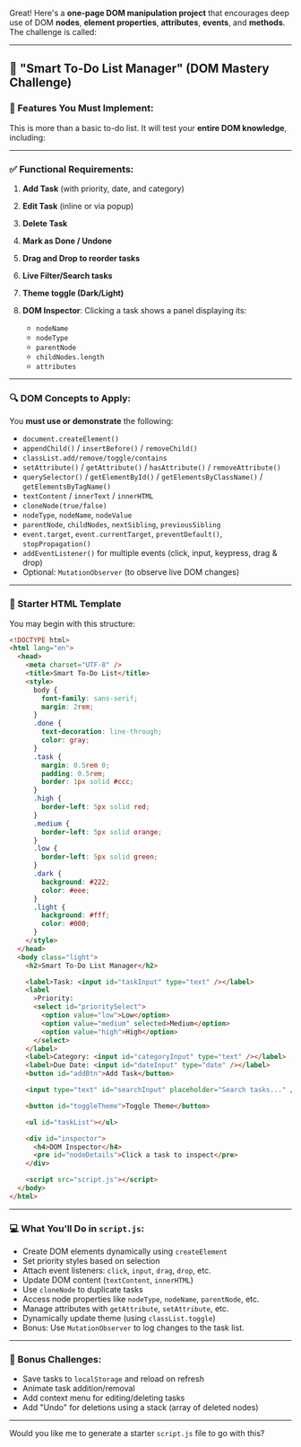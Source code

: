 Great! Here's a **one-page DOM manipulation project** that encourages deep use of DOM **nodes**, **element properties**, **attributes**, **events**, and **methods**. The challenge is called:

---

## 🔧 **"Smart To-Do List Manager" (DOM Mastery Challenge)**

### 🧠 Features You Must Implement:

This is more than a basic to-do list. It will test your **entire DOM knowledge**, including:

---

### ✅ Functional Requirements:

1. **Add Task** (with priority, date, and category)
2. **Edit Task** (inline or via popup)
3. **Delete Task**
4. **Mark as Done / Undone**
5. **Drag and Drop to reorder tasks**
6. **Live Filter/Search tasks**
7. **Theme toggle (Dark/Light)**
8. **DOM Inspector**: Clicking a task shows a panel displaying its:

   - `nodeName`
   - `nodeType`
   - `parentNode`
   - `childNodes.length`
   - `attributes`

---

### 🔍 DOM Concepts to Apply:

You **must use or demonstrate** the following:

- `document.createElement()`
- `appendChild()` / `insertBefore()` / `removeChild()`
- `classList.add/remove/toggle/contains`
- `setAttribute()` / `getAttribute()` / `hasAttribute()` / `removeAttribute()`
- `querySelector()` / `getElementById()` / `getElementsByClassName()` / `getElementsByTagName()`
- `textContent` / `innerText` / `innerHTML`
- `cloneNode(true/false)`
- `nodeType`, `nodeName`, `nodeValue`
- `parentNode`, `childNodes`, `nextSibling`, `previousSibling`
- `event.target`, `event.currentTarget`, `preventDefault()`, `stopPropagation()`
- `addEventListener()` for multiple events (click, input, keypress, drag & drop)
- Optional: `MutationObserver` (to observe live DOM changes)

---

### 🧱 Starter HTML Template

You may begin with this structure:

```html
<!DOCTYPE html>
<html lang="en">
  <head>
    <meta charset="UTF-8" />
    <title>Smart To-Do List</title>
    <style>
      body {
        font-family: sans-serif;
        margin: 2rem;
      }
      .done {
        text-decoration: line-through;
        color: gray;
      }
      .task {
        margin: 0.5rem 0;
        padding: 0.5rem;
        border: 1px solid #ccc;
      }
      .high {
        border-left: 5px solid red;
      }
      .medium {
        border-left: 5px solid orange;
      }
      .low {
        border-left: 5px solid green;
      }
      .dark {
        background: #222;
        color: #eee;
      }
      .light {
        background: #fff;
        color: #000;
      }
    </style>
  </head>
  <body class="light">
    <h2>Smart To-Do List Manager</h2>

    <label>Task: <input id="taskInput" type="text" /></label>
    <label
      >Priority:
      <select id="prioritySelect">
        <option value="low">Low</option>
        <option value="medium" selected>Medium</option>
        <option value="high">High</option>
      </select>
    </label>
    <label>Category: <input id="categoryInput" type="text" /></label>
    <label>Due Date: <input id="dateInput" type="date" /></label>
    <button id="addBtn">Add Task</button>

    <input type="text" id="searchInput" placeholder="Search tasks..." />

    <button id="toggleTheme">Toggle Theme</button>

    <ul id="taskList"></ul>

    <div id="inspector">
      <h4>DOM Inspector</h4>
      <pre id="nodeDetails">Click a task to inspect</pre>
    </div>

    <script src="script.js"></script>
  </body>
</html>
```

---

### 💻 What You’ll Do in `script.js`:

- Create DOM elements dynamically using `createElement`
- Set priority styles based on selection
- Attach event listeners: `click`, `input`, `drag`, `drop`, etc.
- Update DOM content (`textContent`, `innerHTML`)
- Use `cloneNode` to duplicate tasks
- Access node properties like `nodeType`, `nodeName`, `parentNode`, etc.
- Manage attributes with `getAttribute`, `setAttribute`, etc.
- Dynamically update theme (using `classList.toggle`)
- Bonus: Use `MutationObserver` to log changes to the task list.

---

### 🧪 Bonus Challenges:

- Save tasks to `localStorage` and reload on refresh
- Animate task addition/removal
- Add context menu for editing/deleting tasks
- Add "Undo" for deletions using a stack (array of deleted nodes)

---

Would you like me to generate a starter `script.js` file to go with this?
